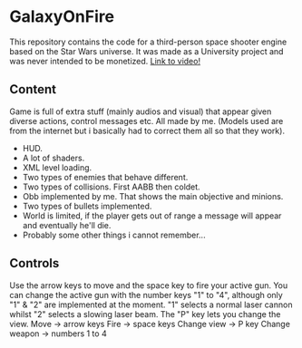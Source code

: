 # GalaxyOnFire
This repository contains the code for a third-person space shooter engine based on the Star Wars universe. It was made as a University project and was never intended to be monetized. 
[Link to video!](https://youtu.be/j3PhbyCIk6g)

## Content 
Game is full of extra stuff (mainly audios and visual) that appear given diverse actions, 
control messages etc. All made by me. (Models used are from the internet but i basically had 
to correct them all so that they work).
- HUD.
- A lot of shaders.
- XML level loading.
- Two types of enemies that behave different.
- Two types of collisions. First AABB then coldet.
- Obb implemented by me. That shows the main objective and minions.
- Two types of bullets implemented.
- World is limited, if the player gets out of range a message will appear and eventually he'll
die.
- Probably some other things i cannot remember...

## Controls 
Use the arrow keys to move and the space key to fire your active gun. 
You can change the active gun with the number keys "1" to "4", although only "1" & "2" are implemented at the moment. "1" selects a normal laser cannon whilst "2" selects a slowing laser beam.
The "P" key lets you change the view.
Move -> arrow keys
Fire -> space keys
Change view -> P key
Change weapon -> numbers 1 to 4